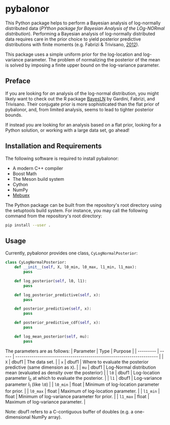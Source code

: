 # pybalonor
This Python package helps to perform a Bayesian analysis of log-normally
distributed data
(*PYthon package for Bayesian Analysis of the LOg-NORmal distribution*).
Performing a Bayesian analysis of log-normally distributed data requires
care in the prior choice to yield posterior predictive distributions with
finite moments (e.g. Fabrizi & Trivisano, [2012](https://doi.org/10.1214/12-BA733)).

This package uses a simple uniform prior for the log-location and log-variance
parameter. The problem of normalizing the posterior of the mean is solved by
imposing a finite upper bound on the log-variance parameter.

## Preface
If you are looking for *an* analysis of the log-normal distribution, you might
likely want to check out the R package
[BayesLN](https://cran.r-project.org/web/packages/BayesLN/index.html) by
Gardini, Fabrizi, and Trivisano. Their conjugate prior is more sophisticated
than the flat prior of pybalonor, and, from limited analysis, seems to lead to
tighter posterior bounds.

If instead you are looking for an analysis based on a flat prior, looking for a
Python solution, or working with a large data set, go ahead!


## Installation and Requirements
The following software is required to install pybalonor:
- A modern C++ compiler
- Boost Math
- The Meson build system
- Cython
- NumPy
- [Mebuex](https://github.com/mjziebarth/Mebuex)

The Python package can be built from the repository's root directory using
the setuptools build system. For instance, you may call the following command
from the repository's root directory:
```bash
pip install --user .
```

## Usage
Currently, pybalonor provides one class, `CyLogNormalPosterior`:
```python
class CyLogNormalPosterior:
    def __init__(self, X, l0_min, l0_max, l1_min, l1_max):
        pass

    def log_posterior(self, l0, l1):
        pass

    def log_posterior_predictive(self, x):
        pass

    def posterior_predictive(self, x):
        pass

    def posterior_predictive_cdf(self, x):
        pass

    def log_mean_posterior(self, mu):
        pass
```
The parameters are as follows:
| Parameter | Type  | Purpose |
| --------- | ----- | ---------------------------------------------------------------------- |
| `X`       | dbuf1 | The data set.                                                          |
| `x`       | dbuf1 | Where to evaluate the posterior predictive (same dimension as `X`).    |
| `mu`      | dbuf1 | Log-Normal distribution mean (evaluated as density over the posterior) |
| `l0`      | dbuf1 | Log-location parameter $l_0$ at which to evaluate the posterior.       |
| `l1`      | dbuf1 | Log-variance parameter $l_1$ (like `l0`)                               |
| `l0_min`  | float | Minimum of log-location parameter for prior.                           |
| `l0_max`  | float | Maximum of log-location parameter.                                     |
| `l1_min`  | float | Minimum of log-variance parameter for prior.                           |
| `l1_max`  | float | Maximum of log-variance parameter.                                     |

Note: dbuf1 refers to a C-contiguous buffer of doubles (e.g. a one-dimensional NumPy array).
